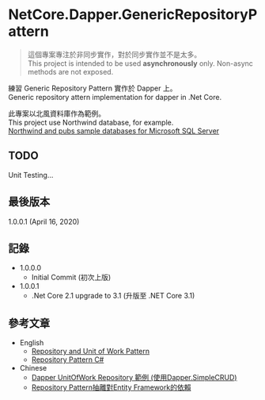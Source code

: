 # NetCore.Dapper.GenericRepositoryPattern
> 這個專案專注於非同步實作，對於同步實作並不是太多。  
> This project is intended to be used **asynchronously** only. Non-async methods are not exposed.  

練習 Generic Repository Pattern 實作於 Dapper 上。  
Generic repository attern implementation for dapper in .Net Core.  

此專案以北風資料庫作為範例。  
This project use Northwind database, for example.  
[Northwind and pubs sample databases for Microsoft SQL Server](https://github.com/microsoft/sql-server-samples/tree/master/samples/databases/northwind-pubs)

## TODO
Unit Testing...  

## 最後版本
1.0.0.1 (April 16, 2020)
## 記錄
* 1.0.0.0
  * Initial Commit (初次上版) 
* 1.0.0.1
  * .Net Core 2.1 upgrade to 3.1 (升版至 .NET Core 3.1)
## 參考文章
* English
  * [Repository and Unit of Work Pattern](https://www.programmingwithwolfgang.com/repository-and-unit-of-work-pattern/)  
  * [Repository Pattern C#](https://kudchikarsk.com/repository-pattern-csharp/)  
* Chinese
  * [Dapper UnitOfWork Repository 範例 (使用Dapper.SimpleCRUD)](http://gn870988-blog.logdown.com/posts/7816198-example-of-c-dapper-unitofwork-repository-using-dappersimplecrud)
  * [Repository Pattern抽離對Entity Framework的依賴](https://ithelp.ithome.com.tw/articles/10157484)  
